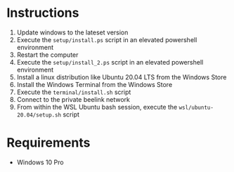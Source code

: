 # Instructions

1. Update windows to the lateset version
1. Execute the `setup/install.ps` script in an elevated powershell environment
1. Restart the computer
1. Execute the `setup/install_2.ps` script in an elevated powershell environment
1. Install a linux distribution like Ubuntu 20.04 LTS from the Windows Store
1. Install the Windows Terminal from the Windows Store
1. Execute the `terminal/install.sh` script
1. Connect to the private beelink network
1. From within the WSL Ubuntu bash session, execute the `wsl/ubuntu-20.04/setup.sh` script

# Requirements

- Windows 10 Pro
